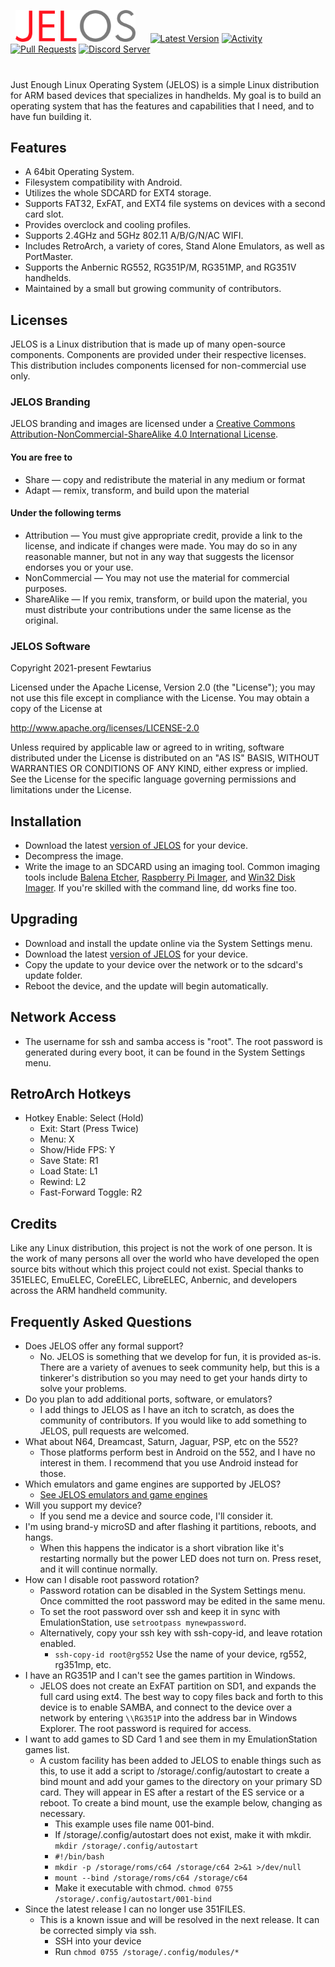 &nbsp;&nbsp;<img src="https://raw.githubusercontent.com/JustEnoughLinuxOS/distribution/dev/distributions/JELOS/logos/jelos-logo.png" width=192>&nbsp;&nbsp;&nbsp;&nbsp;&nbsp;&nbsp;[![Latest Version](https://img.shields.io/github/release/JustEnoughLinuxOS/distribution.svg?color=5998FF&label=latest%20version&style=flat-square)](https://github.com/JustEnoughLinuxOS/distribution/releases/latest) [![Activity](https://img.shields.io/github/commit-activity/m/JustEnoughLinuxOS/distribution?color=5998FF&style=flat-square)](https://github.com/JustEnoughLinuxOS/distribution/commits) [![Pull Requests](https://img.shields.io/github/issues-pr-closed/JustEnoughLinuxOS/distribution?color=5998FF&style=flat-square)](https://github.com/JustEnoughLinuxOS/distribution/pulls) [![Discord Server](https://img.shields.io/discord/948029830325235753?color=5998FF&label=chat&style=flat-square)](https://discord.gg/seTxckZjJy)
#
Just Enough Linux Operating System (JELOS) is a simple Linux distribution for ARM based devices that specializes in handhelds.  My goal is to build an operating system that has the features and capabilities that I need, and to have fun building it.

## Features
* A 64bit Operating System.
* Filesystem compatibility with Android.
* Utilizes the whole SDCARD for EXT4 storage.
* Supports FAT32, ExFAT, and EXT4 file systems on devices with a second card slot.
* Provides overclock and cooling profiles.
* Supports 2.4GHz and 5GHz 802.11 A/B/G/N/AC WIFI.
* Includes RetroArch, a variety of cores, Stand Alone Emulators, as well as PortMaster.
* Supports the Anbernic RG552, RG351P/M, RG351MP, and RG351V handhelds.
* Maintained by a small but growing community of contributors.

## Licenses
JELOS is a Linux distribution that is made up of many open-source components.  Components are provided under their respective licenses.  This distribution includes components licensed for non-commercial use only.

### JELOS Branding
JELOS branding and images are licensed under a [Creative Commons Attribution-NonCommercial-ShareAlike 4.0 International License](https://creativecommons.org/licenses/by-nc-sa/4.0/).

#### You are free to
* Share — copy and redistribute the material in any medium or format
* Adapt — remix, transform, and build upon the material

#### Under the following terms
* Attribution — You must give appropriate credit, provide a link to the license, and indicate if changes were made. You may do so in any reasonable manner, but not in any way that suggests the licensor endorses you or your use.
* NonCommercial — You may not use the material for commercial purposes.
* ShareAlike — If you remix, transform, or build upon the material, you must distribute your contributions under the same license as the original.

### JELOS Software
Copyright 2021-present Fewtarius

Licensed under the Apache License, Version 2.0 (the "License");
you may not use this file except in compliance with the License.
You may obtain a copy of the License at

http://www.apache.org/licenses/LICENSE-2.0

Unless required by applicable law or agreed to in writing, software
distributed under the License is distributed on an "AS IS" BASIS,
WITHOUT WARRANTIES OR CONDITIONS OF ANY KIND, either express or implied.
See the License for the specific language governing permissions and
limitations under the License.

## Installation
* Download the latest [version of JELOS](https://github.com/JustEnoughLinuxOS/distribution/releases) for your device.
* Decompress the image.
* Write the image to an SDCARD using an imaging tool.  Common imaging tools include [Balena Etcher](https://www.balena.io/etcher/), [Raspberry Pi Imager](https://www.raspberrypi.com/software/), and [Win32 Disk Imager](https://sourceforge.net/projects/win32diskimager/).  If you're skilled with the command line, dd works fine too.

## Upgrading
* Download and install the update online via the System Settings menu.
* Download the latest [version of JELOS](https://github.com/JustEnoughLinuxOS/distribution/releases) for your device.
* Copy the update to your device over the network or to the sdcard's update folder.
* Reboot the device, and the update will begin automatically.

## Network Access
* The username for ssh and samba access is "root".  The root password is generated during every boot, it can be found in the System Settings menu.

## RetroArch Hotkeys
* Hotkey Enable: Select (Hold)
  * Exit: Start (Press Twice)
  * Menu: X
  * Show/Hide FPS: Y
  * Save State: R1
  * Load State: L1
  * Rewind: L2
  * Fast-Forward Toggle: R2

## Credits
Like any Linux distribution, this project is not the work of one person.  It is the work of many persons all over the world who have developed the open source bits without which this project could not exist.  Special thanks to 351ELEC, EmuELEC, CoreELEC, LibreELEC, Anbernic, and developers across the ARM handheld community.

## Frequently Asked Questions
* Does JELOS offer any formal support?
  * No. JELOS is something that we develop for fun, it is provided as-is.  There are a variety of avenues to seek community help, but this is a tinkerer's distribution so you may need to get your hands dirty to solve your problems.
* Do you plan to add additional ports, software, or emulators?
  * I add things to JELOS as I have an itch to scratch, as does the community of contributors.  If you would like to add something to JELOS, pull requests are welcomed.
* What about N64, Dreamcast, Saturn, Jaguar, PSP, etc on the 552?
  * Those platforms perform best in Android on the 552, and I have no interest in them.  I recommend that you use Android instead for those.
* Which emulators and game engines are supported by JELOS?
  * [See JELOS emulators and game engines](https://github.com/JustEnoughLinuxOS/distribution/blob/gh-pages/JELOS%20emulators%20and%20game%20engines.md)
* Will you support my device?
  * If you send me a device and source code, I'll consider it.
* I'm using brand-y microSD and after flashing it partitions, reboots, and hangs.
  * When this happens the indicator is a short vibration like it's restarting normally but the power LED does not turn on.  Press reset, and it will continue normally.
* How can I disable root password rotation?
  * Password rotation can be disabled in the System Settings menu.  Once committed the root password may be edited in the same menu.
  * To set the root password over ssh and keep it in sync with EmulationStation, use ```setrootpass mynewpassword```.
  * Alternatively, copy your ssh key with ssh-copy-id, and leave rotation enabled.
    * ```ssh-copy-id root@rg552``` Use the name of your device, rg552, rg351mp, etc.
* I have an RG351P and I can't see the games partition in Windows.
  * JELOS does not create an ExFAT partition on SD1, and expands the full card using ext4.  The best way to copy files back and forth to this device is to enable SAMBA, and connect to the device over a network by entering ```\\RG351P``` into the address bar in Windows Explorer.  The root password is required for access.
* I want to add games to SD Card 1 and see them in my EmulationStation games list.
  * A custom facility has been added to JELOS to enable things such as this, to use it add a script to /storage/.config/autostart to create a bind mount and add your games to the directory on your primary SD card.  They will appear in ES after a restart of the ES service or a reboot.  To create a bind mount, use the example below, changing as necessary.
    * This example uses file name 001-bind.
    * If /storage/.config/autostart does not exist, make it with mkdir. ```mkdir /storage/.config/autostart```
    * ```#!/bin/bash```
    * ```mkdir -p /storage/roms/c64 /storage/c64 2>&1 >/dev/null```
    * ```mount --bind /storage/roms/c64 /storage/c64```
    * Make it executable with chmod. ```chmod 0755 /storage/.config/autostart/001-bind```
* Since the latest release I can no longer use 351FILES.
  * This is a known issue and will be resolved in the next release.  It can be corrected simply via ssh.
    * SSH into your device
    * Run ```chmod 0755 /storage/.config/modules/*```
